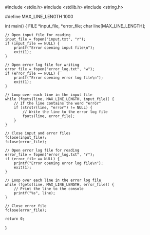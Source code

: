 #include <stdio.h>
#include <stdlib.h>
#include <string.h>

#define MAX_LINE_LENGTH 1000

int main() {
    FILE *input_file, *error_file;
    char line[MAX_LINE_LENGTH];

    // Open input file for reading
    input_file = fopen("input.txt", "r");
    if (input_file == NULL) {
        printf("Error opening input file\n");
        exit(1);
    }

    // Open error log file for writing
    error_file = fopen("error_log.txt", "w");
    if (error_file == NULL) {
        printf("Error opening error log file\n");
        exit(1);
    }

    // Loop over each line in the input file
    while (fgets(line, MAX_LINE_LENGTH, input_file)) {
        // If the line contains the word "error"
        if (strstr(line, "error") != NULL) {
            // Write the line to the error log file
            fputs(line, error_file);
        }
    }

    // Close input and error files
    fclose(input_file);
    fclose(error_file);

    // Open error log file for reading
    error_file = fopen("error_log.txt", "r");
    if (error_file == NULL) {
        printf("Error opening error log file\n");
        exit(1);
    }

    // Loop over each line in the error log file
    while (fgets(line, MAX_LINE_LENGTH, error_file)) {
        // Print the line to the console
        printf("%s", line);
    }

    // Close error file
    fclose(error_file);

    return 0;
}
